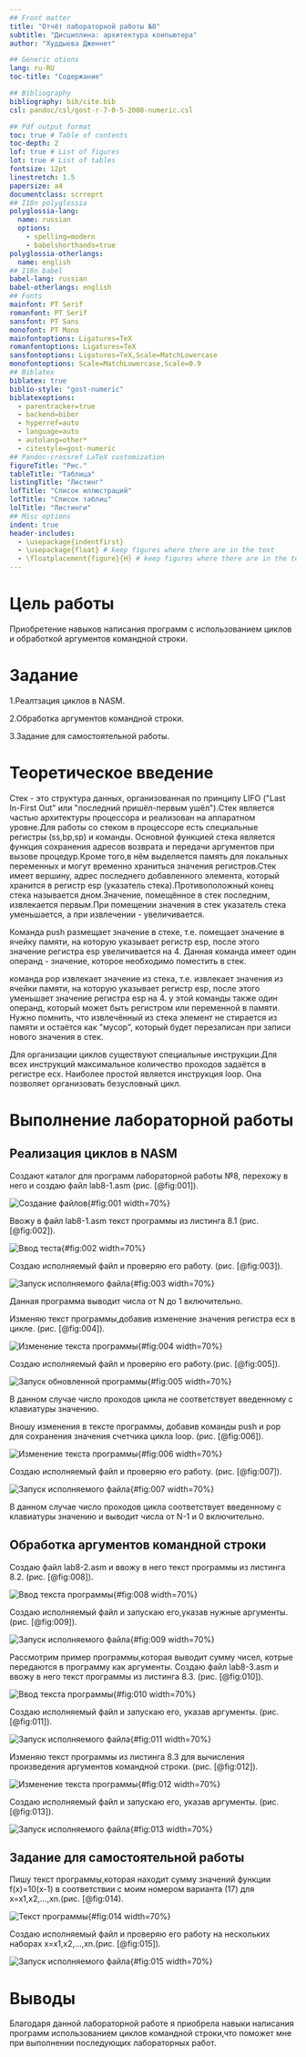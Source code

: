 ```yaml
---
## Front matter
title: "Отчёт лабораторной работы №8"
subtitle: "Дисциплина: архитектура коипьютера"
author: "Худдыева Дженнет"

## Generic otions
lang: ru-RU
toc-title: "Содержание"

## Bibliography
bibliography: bib/cite.bib
csl: pandoc/csl/gost-r-7-0-5-2008-numeric.csl

## Pdf output format
toc: true # Table of contents
toc-depth: 2
lof: true # List of figures
lot: true # List of tables
fontsize: 12pt
linestretch: 1.5
papersize: a4
documentclass: scrreprt
## I18n polyglossia
polyglossia-lang:
  name: russian
  options:
	- spelling=modern
	- babelshorthands=true
polyglossia-otherlangs:
  name: english
## I18n babel
babel-lang: russian
babel-otherlangs: english
## Fonts
mainfont: PT Serif
romanfont: PT Serif
sansfont: PT Sans
monofont: PT Mono
mainfontoptions: Ligatures=TeX
romanfontoptions: Ligatures=TeX
sansfontoptions: Ligatures=TeX,Scale=MatchLowercase
monofontoptions: Scale=MatchLowercase,Scale=0.9
## Biblatex
biblatex: true
biblio-style: "gost-numeric"
biblatexoptions:
  - parentracker=true
  - backend=biber
  - hyperref=auto
  - language=auto
  - autolang=other*
  - citestyle=gost-numeric
## Pandoc-crossref LaTeX customization
figureTitle: "Рис."
tableTitle: "Таблица"
listingTitle: "Листинг"
lofTitle: "Список иллюстраций"
lotTitle: "Список таблиц"
lolTitle: "Листинги"
## Misc options
indent: true
header-includes:
  - \usepackage{indentfirst}
  - \usepackage{float} # keep figures where there are in the text
  - \floatplacement{figure}{H} # keep figures where there are in the text
---
```


# Цель работы

Приобретение навыков написания программ с использованием циклов и обработкой аргументов командной строки.

# Задание

  1.Реалтзация циклов в NASM.
  
  2.Обработка аргументов командной строки.
  
  3.Задание для самостоятельной работы.

# Теоретическое введение

Стек - это структура данных, организованная по принципу LIFO ("Last In-First Out" или "последний пришёл-первым ушёл").Стек является
частью архитектуры процессора и реализован на аппаратном уровне.Для работы со стеком в процессоре есть специальные 
регистры (ss,bp,sp) и команды.
Основной функцией стека является функция сохранения адресов возврата и передачи аргументов при вызове процедур.Кроме того,в нём 
выделяется память для локальных переменных и могут временно храниться значения регистров.Стек имеет вершину, адрес последнего 
добавленного элемента, который хранится в регистр esp (указатель стека).Противоположный конец стека называется дном.Значение,
помещённое в стек последним, извлекается первым.При помещении значения в стек указатель стека уменьшается, а при извлечении - 
увеличивается.

Команда push размещает значение в стеке, т.е. помещает значение в ячейку памяти, на которую указывает регистр esp, после этого 
значение регистра esp увеличивается на 4. Данная команда имеет один операнд - значение, которое необходимо поместить в стек.

команда pop извлекает значение из стека, т.е. извлекает значения из ячейки памяти, на которую указывает регистр esp, после этого 
уменьшает значение регистра esp на 4. у этой команды также один операнд, который может быть регистром или переменной в памяти.
Нужно помнить, что извлечённый из стека элемент не стирается из памяти и остаётся как "мусор", который будет перезаписан при 
записи нового значения в стек.

Для организации циклов существуют специальные инструкции.Для всех инструкций максимальное количество проходов задаётся в регистре 
ecx. Наиболее простой является инструкция loop. Она позволяет организовать безусловный цикл.

# Выполнение лабораторной работы

## Реализация циклов в NASM

Создают каталог для программ лабораторной работы №8, перехожу в него и создаю файл lab8-1.asm (рис. [@fig:001]).

![Создание файлов](image/1.png){#fig:001 width=70%}

Ввожу в файл lab8-1.asm текст программы из листинга 8.1 (рис. [@fig:002]).

![Ввод теста](image/2.png){#fig:002 width=70%}

Создаю исполняемый файл и проверяю его работу. (рис. [@fig:003]).

![Запуск исполняемого файла](image/3.png){#fig:003 width=70%}

Данная программа выводит числа от N до 1 включительно.

Изменяю текст программы,добавив изменение значения регистра ecx в цикле. (рис. [@fig:004]).

![Изменение текста программы](image/4.png){#fig:004 width=70%}

Создаю исполняемый файл и проверяю его работу.(рис. [@fig:005]).

![Запуск обновленной программы](image/5.png){#fig:005 width=70%}

В данном случае число проходов цикла не соответствует введенному с клавиатуры значению.

Вношу изменения в тексте программы, добавив команды push и pop для сохранения значения счетчика цикла loop. (рис. [@fig:006]).

![Изменение текста программы](image/6.png){#fig:006 width=70%}

Создаю исполняемый файл и проверяю его работу. (рис. [@fig:007]).

![Запуск исполняемого файла](image/7.png){#fig:007 width=70%}

В данном случае число проходов цикла соответствует введенному с клавиатуры значению и выводит числа от N-1 и 0 включительно.

## **Обработка аргументов командной строки**

Создаю файл lab8-2.asm и ввожу в него текст программы из листинга 8.2. (рис. [@fig:008]).

![Ввод текста программы](image/8.png){#fig:008 width=70%}

Создаю исполняемый файл и запускаю его,указав нужные аргументы. (рис. [@fig:009]).

![Запуск исполняемого файла](image/9.png){#fig:009 width=70%}

Рассмотрим пример программы,которая выводит сумму чисел, котрые передаются в программу как аргументы. Создаю файл lab8-3.asm и
ввожу в него текст программы из листинга 8.3. (рис. [@fig:010]).

![Ввод текста программы](image/10.png){#fig:010 width=70%}

Создаю исполняемый файл и запускаю его, указав аргументы. (рис. [@fig:011]).

![Запуск исполняемого файла](image/11.png){#fig:011 width=70%}

Изменяю текст программы из листинга 8.3 для вычисления произведения аргументов командной строки. (рис. [@fig:012]).

![Изменение текста программы](image/12.png){#fig:012 width=70%}

Создаю исполняемый файл и запускаю его, указав аргументы. (рис. [@fig:013]).

![Запуск исполняемого файла](image/13.png){#fig:013 width=70%}

## Задание для самостоятельной работы

Пишу текст программы,которая находит сумму значений функции f(x)=10(x-1) в соответствии с моим номером варианта (17) для 
x=x1,x2,...,xn.(рис. [@fig:014).

![Текст программы](image/14.png){#fig:014 width=70%}

Создаю исполняемый файл и проверяю его работу на нескольких наборах x=x1,x2,...,xn.(рис. [@fig:015]).

![Запуск исполняемого файла](image/15.png){#fig:015 width=70%}


# Выводы

Благодаря данной лабораторной работе я приобрела навыки написания программ использованием циклов командной строки,что поможет мне 
при выполнении последующих лабораторных работ.

